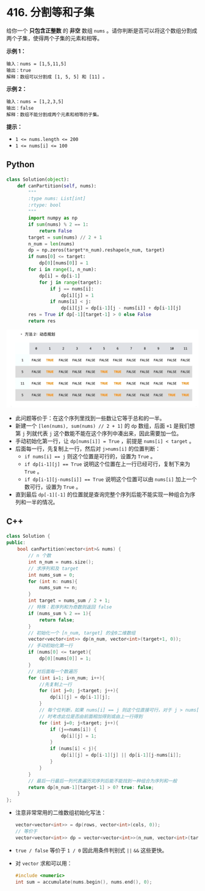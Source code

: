 # 416. 分割等和子集

给你一个 **只包含正整数** 的 **非空** 数组 `nums` 。请你判断是否可以将这个数组分割成两个子集，使得两个子集的元素和相等。

**示例 1：**

```
输入：nums = [1,5,11,5]
输出：true
解释：数组可以分割成 [1, 5, 5] 和 [11] 。
```

**示例 2：**

```
输入：nums = [1,2,3,5]
输出：false
解释：数组不能分割成两个元素和相等的子集。
```

 **提示：**

- `1 <= nums.length <= 200`
- `1 <= nums[i] <= 100`

## Python

```python
class Solution(object):
    def canPartition(self, nums):
        """
        :type nums: List[int]
        :rtype: bool
        """
        import numpy as np
        if sum(nums) % 2 == 1:
            return False
        target = sum(nums) // 2 + 1
        n_num = len(nums)
        dp = np.zeros(target*n_num).reshape(n_num, target)
        if nums[0] <= target:
            dp[0][nums[0]] = 1
        for i in range(1, n_num):
            dp[i] = dp[i-1]
            for j in range(target):
                if j == nums[i]:
                    dp[i][j] = 1
                if nums[i] < j:
                    dp[i][j] = dp[i-1][j - nums[i]] + dp[i-1][j]
        res = True if dp[-1][target-1] > 0 else False
        return res
```

![img1](img/416-1.png)

- 此问题等价于：在这个序列里找到一些数让它等于总和的一半。
- 新建一个 `[len(nums), sum(nums) // 2 + 1]` 的 `dp` 数组，后面 `+1` 是我们想第 `j` 列就代表 `j` 这个数能不能在这个序列中凑出来，因此需要加一位。
- 手动初始化第一行，让 `dp[nums[i]] = True` ，前提是 `nums[i] < target` 。
- 后面每一行，先复制上一行，然后对 `j>nums[i]` 的位置判断：
  - `if nums[i] == j` 则这个位置是可行的，设置为 `True` 。
  - `if dp[i-1][j] == True` 说明这个位置在上一行已经可行，复制下来为 `True` 。
  - `if dp[i-1][j-nums[i]] == True` 说明这个位置可以由 `nums[i]` 加上一个数可行，设置为 `True` 。
- 直到最后 `dp[-1][-1]` 的位置就是查询完整个序列后能不能实现一种组合为序列和一半的情况。

## C++

```c++
class Solution {
public:
    bool canPartition(vector<int>& nums) {
        // n 个数
        int n_num = nums.size();
        // 求序列和及 target 
        int nums_sum = 0;
        for (int n: nums){
            nums_sum += n;
        }
        int target = nums_sum / 2 + 1;
        // 特殊：若序列和为奇数则返回 false
        if (nums_sum % 2 == 1){
            return false;
        }
		// 初始化一个 [n_num, target] 的全0二维数组
        vector<vector<int>> dp(n_num, vector<int>(target+1, 0));
        // 手动初始化第一行
        if (nums[0] <= target){
            dp[0][nums[0]] = 1;
        }
        // 对后面每一个数遍历
        for (int i=1; i<n_num; i++){
            //先复制上一行
            for (int j=0; j<target; j++){
                dp[i][j] = dp[i-1][j];
            }
            // 每个位判断，如果 nums[i] == j 则这个位直接可行，对于 j > nums[i]
            // 时考虑此位是否由前面相加得到或由上一行得到
            for (int j=0; j<target; j++){
                if (j==nums[i]) {
                    dp[i][j] = 1;
                }
                if (nums[i] < j){
                    dp[i][j] = dp[i-1][j] || dp[i-1][j-nums[i]];
                }
            }
        }
        // 最后一行最后一列代表遍历完序列后能不能找到一种组合为序列和一般
        return dp[n_num-1][target-1] > 0? true: false;
    }
};
```

- 注意非常常用的二维数组初始化写法：

  ```c++
  vector<vector<int>> = dp(rows, vector<int>(cols, 0));
  // 等价于
  vector<vector<int>> dp = vector<vector<int>>(n_num, vector<int>(target + 1, 0));
  ```

- `true / false` 等价于 `1 / 0` 因此用条件判别式 `||` `&&` 这些更快。

- 对 `vector` 求和可以用：

  ```c++
  #include <numeric>
  int sum = accumulate(nums.begin(), nums.end(), 0);
  ```

